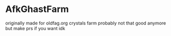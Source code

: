 # AfkGhastFarm
originally made for oldfag.org crystals farm
probably not that good anymore but make prs if you want idk
